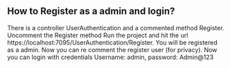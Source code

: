 <h2>How to Register as a admin and login?</h2>
There is a controller UserAuthentication and a commented method Register. Uncomment the Register method
Run the project and hit the url https://localhost:7095/UserAuthentication/Register. You will be registered as a admin. Now you can re comment the register user (for privacy).
Now you can login with credentials Username: admin, password: Admin@123
